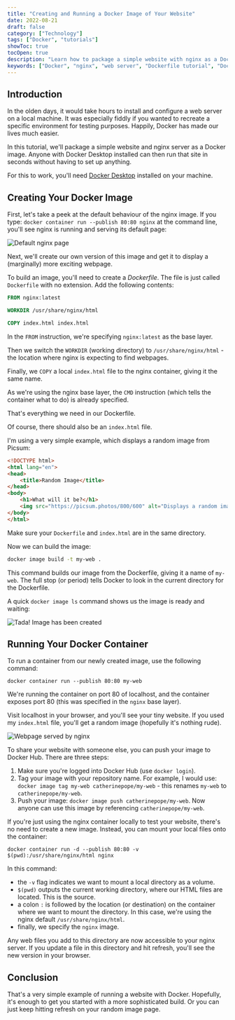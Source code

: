 ```yaml
---
title: "Creating and Running a Docker Image of Your Website"
date: 2022-08-21
draft: false
category: ["Technology"]
tags: ["Docker", "tutorials"]
showToc: true
tocOpen: true
description: "Learn how to package a simple website with nginx as a Docker image in this step-by-step tutorial. Discover how to create a Dockerfile, build custom images, and serve websites locally using Docker containers - no complex web server setup required."
keywords: ["Docker", "nginx", "web server", "Dockerfile tutorial", "Docker Desktop", "containerization", "local development", "web development", "Docker images", "nginx container"]
---
```


## Introduction

In the olden days, it would take hours to install and configure a web server on a local machine. It was especially fiddly if you wanted to recreate a specific environment for testing purposes. Happily, Docker has made our lives much easier. 

In this tutorial, we'll package a simple website and nginx server as a Docker image. Anyone with Docker Desktop installed can then run that site in seconds without having to set up anything.

For this to work, you'll need [Docker Desktop](https://docs.docker.com/get-docker/) installed on your machine.

## Creating Your Docker Image

First, let's take a peek at the default behaviour of the nginx image. If you type: `docker container run --publish 80:80 nginx` at the command line, you'll see nginx is running and serving its default page:

![Default nginx page](/images/nginx.png)

Next, we'll create our own version of this image and get it to display a (marginally) more exciting webpage.

To build an image, you'll need to create a *Dockerfile*. The file is just called `Dockerfile` with no extension. Add the following contents:

```Dockerfile
FROM nginx:latest

WORKDIR /usr/share/nginx/html

COPY index.html index.html
```

In the `FROM` instruction, we're specifying `nginx:latest` as the base layer.

Then we switch the `WORKDIR` (working directory) to `/usr/share/nginx/html` - the location where nginx is expecting to find webpages.

Finally, we `COPY` a local `index.html` file to the nginx container, giving it the same name. 

As we're using the nginx base layer, the `CMD` instruction (which tells the container what to do) is already specified. 

That's everything we need in our Dockerfile.

Of course, there should also be an `index.html` file. 

I'm using a very simple example, which displays a random image from Picsum:

``` html
<!DOCTYPE html>
<html lang="en">
<head>
    <title>Random Image</title>
</head>
<body>
    <h1>What will it be?</h1>
    <img src="https://picsum.photos/800/600" alt="Displays a random image from Picsum">
</body>
</html>
```
Make sure your `Dockerfile` and `index.html` are in the same directory.

Now we can build the image:

``` sh
docker image build -t my-web .
```

This command builds our image from the Dockerfile, giving it a name of `my-web`. The full stop (or period) tells Docker to look in the current directory for the Dockerfile.

A quick `docker image ls` command shows us the image is ready and waiting:

![Tada! Image has been created](/images/my-web.png)

## Running Your Docker Container

To run a container from our newly created image, use the following command:

`docker container run --publish 80:80 my-web`

We're running the container on port 80 of localhost, and the container exposes port 80 (this was specified in the `nginx` base layer).

Visit localhost in your browser, and you'll see your tiny website. If you used my `index.html` file, you'll get a random image (hopefully it's nothing rude).

![Webpage served by nginx](/images/random-image.png)

To share your website with someone else, you can push your image to Docker Hub. There are three steps:

1. Make sure you're logged into Docker Hub (use `docker login`).
2. Tag your image with your repository name. For example, I would use: `docker image tag my-web catherinepope/my-web` - this renames `my-web` to `catherinepope/my-web`.
3. Push your image: `docker image push catherinepope/my-web`. Now anyone can use this image by referencing `catherinepope/my-web`.

If you're just using the nginx container locally to test your website, there's no need to create a new image. Instead, you can mount your local files onto the container:

`docker container run -d --publish 80:80 -v $(pwd):/usr/share/nginx/html nginx`

In this command:

- the `-v` flag indicates we want to mount a local directory as a volume. 
- `$(pwd)` outputs the current working directory, where our HTML files are located. This is the source. 
- a colon `:` is followed by the location (or destination) on the container where we want to mount the directory. In this case, we're using the nginx default `/usr/share/nginx/html`.
- finally, we specify the `nginx` image.

Any web files you add to this directory are now accessible to your nginx server. If you update a file in this directory and hit refresh, you'll see the new version in your browser.

## Conclusion

That's a very simple example of running a website with Docker. Hopefully, it's enough to get you started with a more sophisticated build. Or you can just keep hitting refresh on your random image page.